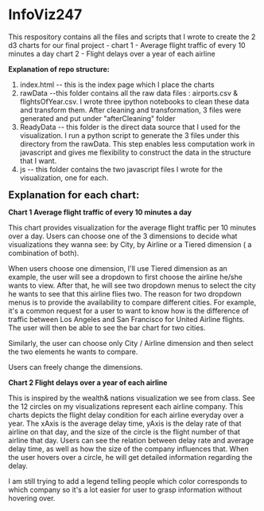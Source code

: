 # InfoViz247

This respository contains all the files and scripts that I wrote to create the 2 d3 charts for our final project -
  chart 1 - Average flight traffic of every 10 minutes a day
  chart 2 - Flight delays over a year of each airline
  
<b>Explanation of repo structure:</b>
1. index.html -- this is the index page which I place the charts
2. rawData --this folder contains all the raw data files : airports.csv & flightsOfYear.csv. I wrote three ipython notebooks to clean these data and transform them. After cleaning and transformation, 3 files were generated and put under "afterCleaning" folder
3. ReadyData -- this folder is the direct data source that I used for the visualization. I run a python script to generate the 3 files under this directory from the rawData. This step enables less computation work in javascript and gives me flexibility to construct the data in the structure that I want.
4. js -- this folder contains the two javascript files I wrote for the visualization, one for each.

<b><span style="font-size:20px;">Explanation for each chart:</span></b>


<b>Chart 1 Average flight traffic of every 10 minutes a day</b>

This chart provides visualization for the average flight traffic per 10 minutes over a day. Users can choose one of the 3 dimensions to decide what visualizations they wanna see: by City, by Airline or a Tiered dimension ( a combination of both).

When users choose one dimension, I'll use Tiered dimension as an example, the user will see a dropdown to first choose the airline he/she wants to view. After that, he will see two dropdown menus to select the city he wants to see that this airline flies two. The reason for two dropdown menus is to provide the availability to compare different cities. For example, it's a common request for a user to want to know how is the difference of traffic between Los Angeles and San Francisco for United Airline flights. The user will then be able to see the bar chart for two cities.

Similarly, the user can choose only City / Airline dimension and then select the two elements he wants to compare.

Users can freely change the dimensions.

<b>Chart 2 Flight delays over a year of each airline</b>

This is inspired by the wealth& nations visualization we see from class. See the 12 circles on my visualizations represent each airline company. This charts depicts the flight delay condition for each airline everyday over a year. The xAxis is the average delay time, yAxis is the delay rate of that airline on that day, and the size of the circle is the flight number of that airline that day. Users can see the relation between delay rate and average delay time, as well as how the size of the company influences that.
When the user hovers over a circle, he will get detailed information regarding the delay.

I am still trying to add a legend telling people which color corresponds to which company so it's a lot easier for user to grasp information without hovering over.
